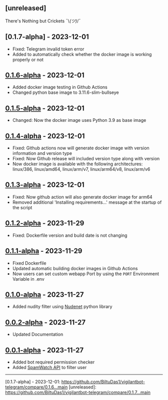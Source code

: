 ## [unreleased]
There's Nothing but Crickets ¯\\_(ツ)_/¯

## [0.1.7-alpha] - 2023-12-01
- Fixed: Telegram invalid token error
- Added to automatically check whether the docker image is working properly or not

## [0.1.6-alpha] - 2023-12-01
- Added docker image testing in Github Actions
- Changed python base image to 3.11.6-slim-bullseye

## [0.1.5-alpha] - 2023-12-01
- Changed: Now the docker image uses Python 3.9 as base image

## [0.1.4-alpha] - 2023-12-01
- Fixed: Github actions now will generate docker image with version information and version type
- Fixed: Now Github release will included version type along with version
- Now docker image is available with the following architectures: linux/386, linux/amd64, linux/arm/v7, linux/arm64/v8, linux/arm/v6

## [0.1.3-alpha] - 2023-12-01
- Fixed: Now github action will also generate docker image for arm64
- Removed additional 'Installing requirements...' message at the startup of the script

## [0.1.2-alpha] - 2023-11-29
- Fixed: Dockerfile version and build date is not changing

## [0.1.1-alpha] - 2023-11-29
- Fixed Dockerfile
- Updated automatic building docker images in Github Actions
- Now users can set custom webapp Port by using the `PORT` Environment Variable in .env

## [0.1.0-alpha] - 2023-11-27
- Added nudity filter using [Nudenet](https://pypi.org/project/nudenet/) python library

## [0.0.2-alpha] - 2023-11-27
- Updated Documentation

## [0.0.1-alpha] - 2023-11-27
- Added bot required permission checker
- Added [SpamWatch API](https://github.com/SpamWatch) to filter user

---
[0.0.1-alpha]: https://github.com/BiltuDas1/vigilantbot-telegram/tree/0.0.1
[0.0.2-alpha]: https://github.com/BiltuDas1/vigilantbot-telegram/compare/0.0.1...0.0.2
[0.1.0-alpha]: https://github.com/BiltuDas1/vigilantbot-telegram/compare/0.0.2...0.1.0
[0.1.1-alpha]: https://github.com/BiltuDas1/vigilantbot-telegram/compare/0.1.0...0.1.1
[0.1.2-alpha]: https://github.com/BiltuDas1/vigilantbot-telegram/compare/0.1.1...0.1.2
[0.1.3-alpha]: https://github.com/BiltuDas1/vigilantbot-telegram/compare/0.1.2...0.1.3
[0.1.4-alpha]: https://github.com/BiltuDas1/vigilantbot-telegram/compare/0.1.3...0.1.4
[0.1.5-alpha]: https://github.com/BiltuDas1/vigilantbot-telegram/compare/0.1.4...0.1.5
[0.1.6-alpha]: https://github.com/BiltuDas1/vigilantbot-telegram/compare/0.1.5...0.1.6
[0.1.7-alpha] - 2023-12-01: https://github.com/BiltuDas1/vigilantbot-telegram/compare/0.1.6...main
[unreleased]: https://github.com/BiltuDas1/vigilantbot-telegram/compare/0.1.7...main

